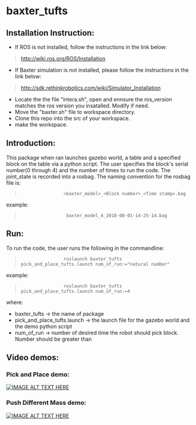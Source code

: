 # baxter_tufts

## Installation Instruction:
- If ROS is not installed, follow the instructions in the link below:
> http://wiki.ros.org/ROS/Installation
- If Baxter simulation is not installed, please follow the instructions in the link below:
> http://sdk.rethinkrobotics.com/wiki/Simulator_Installation
- Locate the the file "intera.sh", open and ennsure the ros_version matches the ros version you insatalled. Modify if need.
- Move the "baxter.sh" file to workspace directory.
- Clone this repo into the src of your workspace.
- make the workspace.

## Introduction:
This package when ran launches gazebo world, a table and a specified block on the table via a python script. The user specifies the block's serial number(0 through 4) and the number of times to run the code. The joint_state is recorded into a rosbag. The naming convention for the rosbag file is:
>                     <baxter_model>_<Block number>_<Time stamp>.bag
example:
>                      baxter_model_4_2018-08-01-14-25-14.bag

## Run:
To run the code, the user runs the following in the commandline:
>                     roslaunch baxter_tufts pick_and_place_tufts.launch num_of_run:="natural number"
example:
>                     roslaunch baxter_tufts pick_and_place_tufts.launch num_of_run:=4
 
where:
- baxter_tufts                -> the name of package
- pick_and_place_tufts.launch -> the launch file for the gazebo world and the demo python script
- num_of_run                  -> number of desired time the robot should pick block. Number should be greater than


## Video demos:
### Pick and Place demo:
[![IMAGE ALT TEXT HERE](https://img.youtube.com/vi/GDXMXK_m64g/0.jpg)](https://www.youtube.com/watch?v=GDXMXK_m64g)

### Push Different Mass demo:
[![IMAGE ALT TEXT HERE](https://img.youtube.com/vi/sgkIpK8fFvA/0.jpg)](https://www.youtube.com/watch?v=sgkIpK8fFvA&feature=youtu.be)
